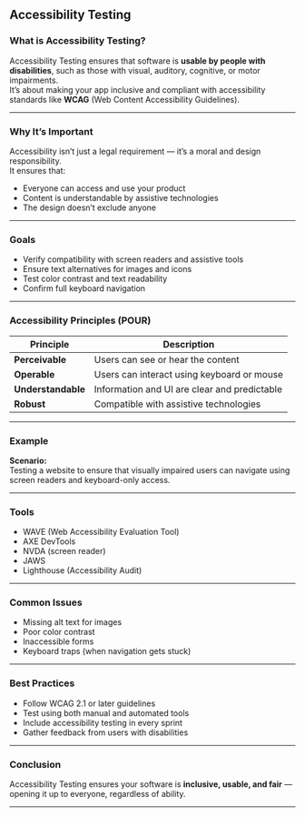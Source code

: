 ## Accessibility Testing

### What is Accessibility Testing?
Accessibility Testing ensures that software is **usable by people with disabilities**, such as those with visual, auditory, cognitive, or motor impairments.  
It’s about making your app inclusive and compliant with accessibility standards like **WCAG** (Web Content Accessibility Guidelines).

---

### Why It’s Important
Accessibility isn’t just a legal requirement — it’s a moral and design responsibility.  
It ensures that:
- Everyone can access and use your product  
- Content is understandable by assistive technologies  
- The design doesn’t exclude anyone  

---

### Goals
- Verify compatibility with screen readers and assistive tools  
- Ensure text alternatives for images and icons  
- Test color contrast and text readability  
- Confirm full keyboard navigation  

---

### Accessibility Principles (POUR)
| Principle | Description |
|------------|--------------|
| **Perceivable** | Users can see or hear the content |
| **Operable** | Users can interact using keyboard or mouse |
| **Understandable** | Information and UI are clear and predictable |
| **Robust** | Compatible with assistive technologies |

---

### Example
**Scenario:**  
Testing a website to ensure that visually impaired users can navigate using screen readers and keyboard-only access.

---

### Tools
- WAVE (Web Accessibility Evaluation Tool)  
- AXE DevTools  
- NVDA (screen reader)  
- JAWS  
- Lighthouse (Accessibility Audit)

---

### Common Issues
- Missing alt text for images  
- Poor color contrast  
- Inaccessible forms  
- Keyboard traps (when navigation gets stuck)  

---

### Best Practices
- Follow WCAG 2.1 or later guidelines  
- Test using both manual and automated tools  
- Include accessibility testing in every sprint  
- Gather feedback from users with disabilities  

---

### Conclusion
Accessibility Testing ensures your software is **inclusive, usable, and fair** — opening it up to everyone, regardless of ability.

---
